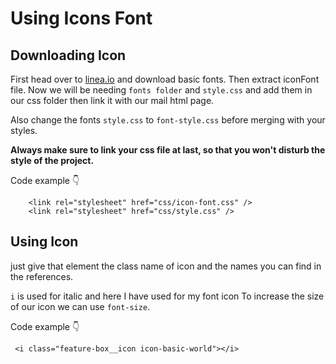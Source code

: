 # Using Icons Font

## Downloading Icon

First head over to [linea.io](https://linea.io/) and download basic fonts. Then extract iconFont file. Now we will be needing `fonts folder` and `style.css` and add them in our css folder then link it with our mail html page.

Also change the fonts `style.css` to `font-style.css` before merging with your styles.

**Always make sure to link your css file at last, so that you won't disturb the style of the project.**

Code example 👇

```
    <link rel="stylesheet" href="css/icon-font.css" />
    <link rel="stylesheet" href="css/style.css" />

```

## Using Icon

just give that element the class name of icon and the names you can find in the references.

`i` is used for italic and here I have used for my font icon
To increase the size of our icon we can use `font-size`.

Code example 👇

```
 <i class="feature-box__icon icon-basic-world"></i>
```
